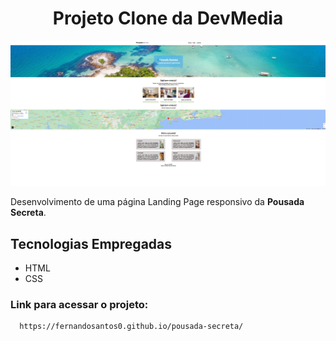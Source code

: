 <h1 align="center">Projeto Clone da DevMedia</h1>

<p><img src="wireframe.PNG"></p>
<p>Desenvolvimento de uma página Landing Page responsivo da <b>Pousada Secreta</b>.</p>

## Tecnologias Empregadas
- HTML
- CSS

### Link para acessar o projeto:
```bash
  https://fernandosantos0.github.io/pousada-secreta/

```
